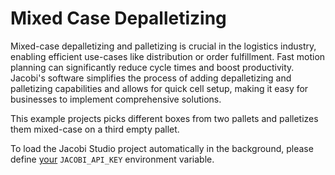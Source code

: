 # Mixed Case Depalletizing

Mixed-case depalletizing and palletizing is crucial in the logistics industry, enabling efficient use-cases like distribution or order fulfillment. Fast motion planning can significantly reduce cycle times and boost productivity. Jacobi's software simplifies the process of adding depalletizing and palletizing capabilities and allows for quick cell setup, making it easy for businesses to implement comprehensive solutions.

This example projects picks different boxes from two pallets and palletizes them mixed-case on a third empty pallet.

To load the Jacobi Studio project automatically in the background, please define [your](https://account.jacobirobotics.com/license) `JACOBI_API_KEY` environment variable.